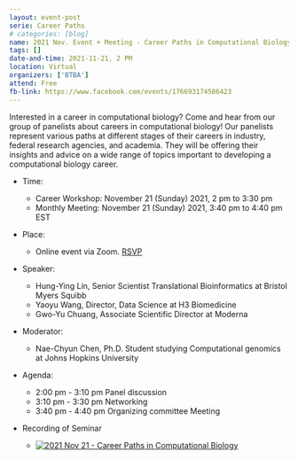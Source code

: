 ```yaml
---
layout: event-post
serie: Career Paths
# categories: [blog]
name: 2021 Nov. Event + Meeting - Career Paths in Computational Biology
tags: []
date-and-time: 2021-11-21, 2 PM 
location: Virtual
organizers: ['BTBA']
attend: Free
fb-link: https://www.facebook.com/events/176693174586423
---
```


Interested in a career in computational biology? Come and hear from our group of panelists about careers in computational biology! Our panelists represent various paths at different stages of their careers in industry, federal research agencies, and academia. They will be offering their insights and advice on a wide range of topics important to developing a computational biology career.

- Time:
    - Career Workshop: November 21 (Sunday) 2021, 2 pm to 3:30 pm
    - Monthly Meeting: November 21 (Sunday) 2021, 3:40 pm to 4:40 pm EST
- Place:
    - Online event via Zoom. [RSVP](https://tinyurl.com/3fwnjpad)
- Speaker:
    - Hung-Ying Lin, Senior Scientist Translational Bioinformatics at Bristol Myers Squibb
    - Yaoyu Wang, Director, Data Science at H3 Biomedicine
    - Gwo-Yu Chuang, Associate Scientific Director at Moderna
- Moderator:
    - Nae-Chyun Chen, Ph.D. Student studying Computational genomics at Johns Hopkins University
- Agenda:
    - 2:00 pm - 3:10 pm Panel discussion
    - 3:10 pm - 3:30 pm Networking
    - 3:40 pm - 4:40 pm Organizing committee Meeting

- Recording of Seminar
    - [![2021 Nov 21 - Career Paths in Computational Biology](https://yt-embed.herokuapp.com/embed?v=qLI-33sbJYs)](https://www.youtube.com/watch?v=qLI-33sbJYs "2021 Nov 21 - Career Paths in Computational Biology")